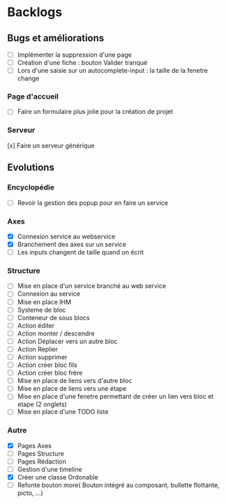  # Backlogs

 ## Bugs et améliorations
 - [ ] Implémenter la suppression d'une page
 - [ ] Création d'une fiche : bouton Valider tranqué
 - [ ] Lors d'une saisie sur un autocomplete-input : la taille de la fenetre change

 ### Page d'accueil
 - [ ] Faire un formulaire plus jolie pour la création de projet

 ### Serveur
 [x] Faire un serveur générique

 ## Evolutions

 ### Encyclopédie
 - [ ] Revoir la gestion des popup pour en faire un service
 
 ### Axes
  - [x] Connexion service au webservice
  - [x] Branchement des axes sur un service
  - [ ] Les inputs changent de taille quand on écrit

 ### Structure
 - [ ] Mise en place d'un service branché au web service
 - [ ] Connexion au service
 - [ ] Mise en place IHM
  - [ ] Systeme de bloc
  - [ ] Conteneur de sous blocs
 - [ ] Action éditer
 - [ ] Action monter / descendre
 - [ ] Action Déplacer vers un autre bloc
 - [ ] Action Replier
 - [ ] Action supprimer
 - [ ] Action créer bloc fils
 - [ ] Action créer bloc frère
 - [ ] Mise en place de liens vers d'autre bloc
 - [ ] Mise en place de liens vers une étape
 - [ ] Mise en place d'une fenetre permettant de créer un lien vers bloc et etape (2 onglets)
 - [ ] Mise en place d'une TODO liste

 ### Autre
 - [x] Pages Axes
 - [ ] Pages Structure
 - [ ] Pages Rédaction
 - [ ] Gestion d'une timeline
 - [x] Créer une classe Ordonable
 - [ ] Refonte bouton more( Bouton intégré au composant, bullette flottante, picto, ...)
